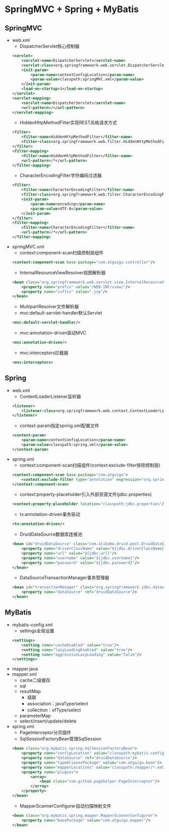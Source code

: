# SpringMVC + Spring + MyBatis

## SpringMVC

- web.xml
    - DispatcherServlet核心控制器
    ```xml
    <servlet>
        <servlet-name>DispatcherServlet</servlet-name>
        <servlet-class>org.springframework.web.servlet.DispatcherServlet</servlet-class>
        <init-param>
            <param-name>contextConfigLocation</param-name>
            <param-value>classpath:springMVC.xml</param-value>
        </init-param>
        <load-on-startup>1</load-on-startup>
    </servlet>
    <servlet-mapping>
        <servlet-name>DispatcherServlet</servlet-name>
        <url-pattern>/</url-pattern>
    </servlet-mapping>
    ```
    - HiddenHttpMethodFilter实现REST风格请求方式
    ```xml
    <filter>
        <filter-name>HiddenHttpMethodFilter</filter-name>
        <filter-class>org.springframework.web.filter.HiddenHttpMethodFilter</filter-class>
    </filter>
    <filter-mapping>
        <filter-name>HiddenHttpMethodFilter</filter-name>
        <url-pattern>/*</url-pattern>
    </filter-mapping>
    ```
    - CharacterEncodingFilter字符编码过滤器
    ```xml
    <filter>
        <filter-name>CharacterEncodingFilter</filter-name>
        <filter-class>org.springframework.web.filter.CharacterEncodingFilter</filter-class>
        <init-param>
            <param-name>encoding</param-name>
            <param-value>UTF-8</param-value>
        </init-param>
    </filter>
    <filter-mapping>
        <filter-name>CharacterEncodingFilter</filter-name>
        <url-pattern>/*</url-pattern>
    </filter-mapping>
    ```
- springMVC.xml
    - context:component-scan扫描控制层组件
    ```xml
    <context:component-scan base-package="com.atguigu.controller"/>
    ```
    - InternalResourceViewResolver视图解析器
    ```xml
    <bean class="org.springframework.web.servlet.view.InternalResourceViewResolver">
        <property name="prefix" value="/WEB-INF/view/"/>
        <property name="suffix" value=".jsp"/>
    </bean>
    ```
    - MultipartResolver文件解析器
    - mvc:default-servlet-handler默认Servlet
    ```xml
    <mvc:default-servlet-handler/>
    ```
    - mvc:annotation-driven驱动MVC
    ```xml
    <mvc:annotation-driven/>
    ```
    - mvc:interceptors拦截器
    ```xml
    <mvc:interceptors>
    ```

## Spring

- web.xml
    - ContextLoaderListener监听器
    ```xml
    <listener>
        <listener-class>org.springframework.web.context.ContextLoaderListener</listener-class>
    </listener>
    ```
    - context-param指定spring.xml配置文件
    ```xml
    <context-param>
        <param-name>contextConfigLocation</param-name>
        <param-value>classpath:spring.xml</param-value>
    </context-param>
    ```
- spring.xml
    - context:component-scan扫描组件(context:exclude-filter排除控制层)
    ```xml
    <context:component-scan base-package="com.atguigu">
        <context:exclude-filter type="annotation" expression="org.springframework.stereotype.Controller"/>
    </context:component-scan>
    ```
    - context:property-placeholder引入外部资源文件(jdbc.properties)
    ```xml
    <context:property-placeholder location="classpath:jdbc.properties"/>
    ```
    - tx:annotation-driven事务驱动
    ```xml
    <tx:annotation-driven/>
    ```
    - DruidDataSource数据库连接池
    ```xml
    <bean id="druidDataSource" class="com.alibaba.druid.pool.DruidDataSource">
        <property name="driverClassName" value="${jdbc.driverClassName}"/>
        <property name="url" value="${jdbc.url}"/>
        <property name="username" value="${jdbc.username}"/>
        <property name="password" value="${jdbc.password}"/>
    </bean>
    ```
    - DataSourceTransactionManager事务管理器
    ```xml
    <bean id="transactionManager" class="org.springframework.jdbc.datasource.DataSourceTransactionManager">
        <property name="dataSource" ref="druidDataSource"/>
    </bean>
    ```

## MyBatis

- mybatis-config.xml
    - settings全局设置
    ```xml
    <settings>
        <setting name="cacheEnabled" value="true"/>
        <setting name="lazyLoadingEnabled" value="true"/>
        <setting name="aggressiveLazyLoading" value="false"/>
    </settings>
    ```
- mapper.java
- mapper.xml
    - cache二级缓存
    - sql
    - resultMap
        - 级联
        - association：javaType/select
        - collection：ofType/select
    - parameterMap
    - select/insert/update/delete
- spring.xml
    - PageInterceptor分页插件
    - SqlSessionFactoryBean管理SqlSession
    ```xml
    <bean class="org.mybatis.spring.SqlSessionFactoryBean">
        <property name="configLocation" value="classpath:mybatis-config.xml"/>
        <property name="dataSource" ref="druidDataSource"/>
        <property name="typeAliasesPackage" value="com.atguigu.bean"/>
        <property name="mapperLocations" value="classpath:/mapper/*.xml"/>
        <property name="plugins">
            <array>
                <bean class="com.github.pagehelper.PageInterceptor"/>
            </array>
        </property>
    </bean>
    ```
    - MapperScannerConfigurer自动扫描映射文件
    ```xml
    <bean class="org.mybatis.spring.mapper.MapperScannerConfigurer">
        <property name="basePackage" value="com.atguigu.mapper"/>
    </bean>
    ```